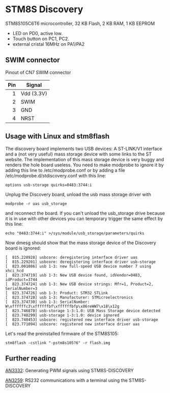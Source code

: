 # STM8S Discovery

STM8S105C6T6 microcontroller, 32 KB Flash, 2 KB RAM, 1 KB EEPROM 

  - LED on PD0, active low.
  - Touch button on PC1, PC2.
  - external cristal 16MHz on PA1/PA2



## SWIM connector

Pinout of CN7 SWIM connector

Pin	| Signal
---:	| ------
1	| Vdd (3.3V)
2	| SWIM
3	| GND
4	| NRST


## Usage with Linux and stm8flash

The discovery board implements two USB devices: A ST-LINK/V1 interface and a
(not very useful) mass storage device with some links to the ST website. 
The implementation of this mass storage device is very buggy and renders the
hole board useless. You need to make modprobe to ignore it by adding this
line to /etc/modprobe.conf or by adding a file
/etc/modprobe.d/stdiscovery.conf with this line:

	options usb-storage quirks=0483:3744:i

Unplug the Discovery board, unload the usb mass storage driver with

	modprobe -r uas usb_storage

and reconnect the board. If you can't unload the usb_storage drive because
it is in use with other devices you can temporary trigger the same effect by
this line:

	echo "0483:3744:i" >/sys/module/usb_storage/parameters/quirks

Now dmesg should show that the mass storage device of the Discovery board is
ignored:

	[  815.228928] usbcore: deregistering interface driver uas
	[  815.229201] usbcore: deregistering interface driver usb-storage
	[  823.001086] usb 1-3: new full-speed USB device number 7 using xhci_hcd
	[  823.374719] usb 1-3: New USB device found, idVendor=0483, idProduct=3744
	[  823.374724] usb 1-3: New USB device strings: Mfr=1, Product=2, SerialNumber=3
	[  823.374726] usb 1-3: Product: STM32 STLink
	[  823.374728] usb 1-3: Manufacturer: STMicroelectronics
	[  823.374730] usb 1-3: SerialNumber: W\xffffffc3\xffffffbf\xffffffbfp\x06reWW7\x18\x12g
	[  823.746878] usb-storage 1-3:1.0: USB Mass Storage device detected
	[  823.748299] usb-storage 1-3:1.0: device ignored
	[  823.748453] usbcore: registered new interface driver usb-storage
	[  823.771094] usbcore: registered new interface driver uas

Let's read the preinstalled firmware of the STM8S105:

	stm8flash -cstlink "-pstm8s105?6" -r flash.img


## Further reading

[AN3332](http://www.st.com/resource/en/application_note/cd00296680.pdf):
Generating PWM signals using STM8S-DISCOVERY 

[AN3259](http://www.st.com/resource/en/application_note/cd00282842.pdf):
RS232 communications with a terminal using the STM8S-DISCOVERY

